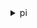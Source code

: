 <details><summary>pi</summary><blockquote>

- **<details><summary>describe-dimension-keys</summary><blockquote>**

  * --service-type
  * --identifier
  * --start-time
  * --end-time
  * --metric
  * --period-in-seconds
  * --group-by
  * --partition-by
  * --filter
  * --max-results
  * --next-token
  * --cli-input-json
  * --cli-input-yaml
  * --generate-cli-skeleton


- **<details><summary>get-dimension-key-details</summary><blockquote>**

  * --service-type
  * --identifier
  * --group
  * --group-identifier
  * --requested-dimensions
  * --cli-input-json
  * --cli-input-yaml
  * --generate-cli-skeleton


- **<details><summary>get-resource-metrics</summary><blockquote>**

  * --service-type
  * --identifier
  * --metric-queries
  * --start-time
  * --end-time
  * --period-in-seconds
  * --max-results
  * --next-token
  * --cli-input-json
  * --cli-input-yaml
  * --generate-cli-skeleton


- **<details><summary>help</summary><blockquote>**

  * 


</blockquote></details>
</blockquote></details>
</blockquote></details>
</blockquote></details>
</blockquote></details>
